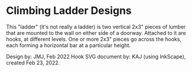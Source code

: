# Climbing Ladder Designs
This "ladder" (it's not really a ladder) is two vertical 2x3" pieces of lumber that are mounted to the wall on either side of a doorway. Attached to it are hooks, at different levels. One or more 2x3" pieces go across the hooks, each forming a horizontal bar at a particular height.

Design by: JMJ, Feb 2022
Hook SVG document by: KAJ (using InkScape), created Feb 23, 2022.
